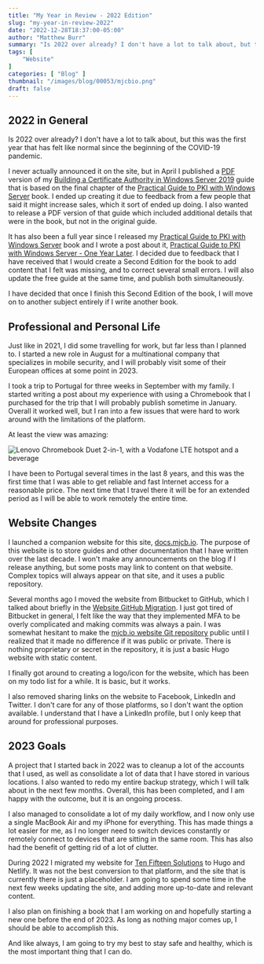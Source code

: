```yaml
---
title: "My Year in Review - 2022 Edition"
slug: "my-year-in-review-2022"
date: "2022-12-28T18:37:00-05:00"
author: "Matthew Burr"
summary: "Is 2022 over already? I don't have a lot to talk about, but this was the first year that has felt like normal since the beginning of the COVID-19 pandemic."
tags: [
    "Website"
]
categories: [ "Blog" ]
thumbnail: "/images/blog/00053/mjcbio.png"
draft: false
---
```


## 2022 in General ##

Is 2022 over already? I don't have a lot to talk about, but this was the first year that has felt like normal since the beginning of the COVID-19 pandemic.

I never actually announced it on the site, but in April I published a [PDF](/publications/building-a-certificate-authority-in-windows-server-2019/) version of my [Building a Certificate Authority in Windows Server 2019](/blog/2020/03/09/certificate-authority-windows-server-2019/) guide that is based on the final chapter of the [Practical Guide to PKI with Windows Server](/publications/practical-guide-to-pki-with-windows-server/) book. I ended up creating it due to feedback from a few people that said it might increase sales, which it sort of ended up doing. I also wanted to release a PDF version of that guide which included additional details that were in the book, but not in the original guide.

It has also been a full year since I released my [Practical Guide to PKI with Windows Server](/publications/practical-guide-to-pki-with-windows-server/) book and I wrote a post about it, [Practical Guide to PKI with Windows Server - One Year Later](/blog/2022/09/27/practical-guide-to-pki-with-windows-server-one-year-later/). I decided due to feedback that I have received that I would create a Second Edition for the book to add content that I felt was missing, and to correct several small errors. I will also update the free guide at the same time, and publish both simultaneously.

I have decided that once I finish this Second Edition of the book, I will move on to another subject entirely if I write another book.

## Professional and Personal Life ##

Just like in 2021, I did some travelling for work, but far less than I planned to. I started a new role in August for a multinational company that specializes in mobile security, and I will probably visit some of their European offices at some point in 2023.

I took a trip to Portugal for three weeks in September with my family. I started writing a post about my experience with using a Chromebook that I purchased for the trip that I will probably publish sometime in January. Overall it worked well, but I ran into a few issues that were hard to work around with the limitations of the platform.

At least the view was amazing:

![Lenovo Chromebook Duet 2-in-1, with a Vodafone LTE hotspot and a beverage](/images/blog/00053/chromebook-portugal.png "Lenovo Chromebook Duet 2-in-1, with a Vodafone LTE hotspot and a beverage")

I have been to Portugal several times in the last 8 years, and this was the first time that I was able to get reliable and fast Internet access for a reasonable price. The next time that I travel there it will be for an extended period as I will be able to work remotely the entire time.

## Website Changes ##

I launched a companion website for this site, [docs.mjcb.io](https://docs.mjcb.io/). The purpose of this website is to store guides and other documentation that I have written over the last decade. I won't make any announcements on the blog if I release anything, but some posts may link to content on that website. Complex topics will always appear on that site, and it uses a public repository.

Several months ago I moved the website from Bitbucket to GitHub, which I talked about briefly in the [Website GitHub Migration](/blog/2022/11/03/website-github-migration/). I just got tired of Bitbucket in general, I felt like the way that they implemented MFA to be overly complicated and making commits was always a pain. I was somewhat hesitant to make the [mjcb.io website Git repository](https://github.com/matthew-tfs/mjcb.io) public until I realized that it made no difference if it was public or private. There is nothing proprietary or secret in the repository, it is just a basic Hugo website with static content.

I finally got around to creating a logo/icon for the website, which has been on my todo list for a while. It is basic, but it works.

I also removed sharing links on the website to Facebook, LinkedIn and Twitter. I don't care for any of those platforms, so I don't want the option available. I understand that I have a LinkedIn profile, but I only keep that around for professional purposes.

## 2023 Goals ##

A project that I started back in 2022 was to cleanup a lot of the accounts that I used, as well as consolidate a lot of data that I have stored in various locations. I also wanted to redo my entire backup strategy, which I will talk about in the next few months. Overall, this has been completed, and I am happy with the outcome, but it is an ongoing process.

I also managed to consolidate a lot of my daily workflow, and I now only use a single MacBook Air and my iPhone for everything. This has made things a lot easier for me, as I no longer need to switch devices constantly or remotely connect to devices that are sitting in the same room. This has also had the benefit of getting rid of a lot of clutter.

During 2022 I migrated my website for [Ten Fifteen Solutions](https://tenfifteen.ca/) to Hugo and Netlify. It was not the best conversion to that platform, and the site that is currently there is just a placeholder. I am going to spend some time in the next few weeks updating the site, and adding more up-to-date and relevant content.

I also plan on finishing a book that I am working on and hopefully starting a new one before the end of 2023. As long as nothing major comes up, I should be able to accomplish this.

And like always, I am going to try my best to stay safe and healthy, which is the most important thing that I can do.
